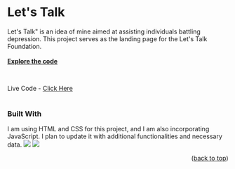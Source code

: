 # Let's Talk

  <p>
    Let's Talk" is an idea of mine aimed at assisting individuals battling depression. This project serves as the landing page for the Let's Talk Foundation.
    <br />
    <br />
    <a href="https://github.com/adityakaushik01/lets-talk"><strong>Explore the code</strong></a>
  </p>
</div>
    <br />

Live Code - <a href="https://adityakaushik01.github.io/lets-talk/">Click Here</a>
    <br />
    <br />

### Built With

 I am using HTML and CSS for this project, and I am also incorporating JavaScript. I plan to update it with additional functionalities and necessary data.
<img src="https://img.shields.io/badge/html5-%23E34F26.svg?style=for-the-badge&logo=html5&logoColor=white"> <img src="https://img.shields.io/badge/css3-%231572B6.svg?style=for-the-badge&logo=css3&logoColor=white">

<p align="right">(<a href="#readme-top">back to top</a>)</p>

